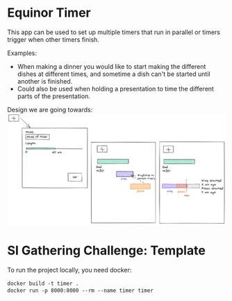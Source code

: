 # Equinor Timer
This app can be used to set up multiple timers that run in parallel or timers trigger when other timers finish.

Examples:
- When making a dinner you would like to start making the different dishes at different times, and sometime a dish can't be started until another is finished.
- Could also be used when holding a presentation to time the different parts of the presentation.

Design we are going towards:
![](documents/sketches/sketch_second_iteration)

# SI Gathering Challenge: Template

To run the project locally, you need docker:

```
docker build -t timer .
docker run -p 8000:8000 --rm --name timer timer
```
